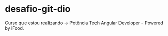 # desafio-git-dio

Curso que estou realizando -> Potência Tech Angular Developer - Powered by iFood.
